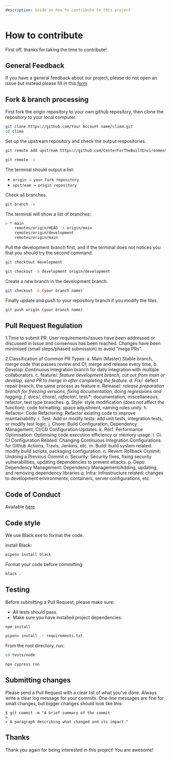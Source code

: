 ```yaml
---
description: Guide on how to contribute to this project
---
```


# How to contribute

First off, thanks for taking the time to contribute!

## General Feedback

If you have a general feedback about our project, please do not open an issue but instead please fill in this [form](https://forms.gle/LRUq3vsFnE1QCLiA6)

## Fork & branch processing

First fork the origin repository to your own github repository, then clone the repository to your local computer.

```bash
git clone https://github.com/Your Account name/clima.git
cd clima
```

Set up the upstream repository and check the output respositories.

```bash
git remote add upstream https://github.com/CenterForTheBuiltEnvironment/clima.git

git remote -v
```

The terminal should output a list:

- `origin → your Fork repository`
- `upstream → origin repository`

Check all branches.

```bash
git branch -a
```

The terminal will show a list of branches:

```bash
> * main
  	remotes/origin/HEAD -> origin/main
  	remotes/origin/development
  	remotes/origin/main
```

Pull the development branch first, and if the terminal does not notices you that you should try the second command.

```bash
git checktout development

git checkout -b development origin/development
```

Create a new branch in the development branch.

```bash
git checkout -b (your branch name)
```

Finally update and push to your repository branch if you modify the files.

```bash
git push origin (your branch name)
```

## Pull Request Regulation
1.Time to submit PR:
User requirements/issues have been addressed or discussed in Issue and consensus has been reached.
Changes have been minimised (small steps/phased submission) to avoid "mega PRs".

2.Classification of Common PR Types:
a. Main (Master):Stable branch, merge code that passes review and CI; merge and release every time,
b. Develop: Continuous Integration branch for daily integration with multiple collaborators.
c. feature/*: feature development branch, cut out from main or develop, send PR to merge in after completing the feature.
d. Fix/*: defect repair branch, the same process as feature
e. Release/*: release preparation branch for freezing versions, fixing documentation, doing regressions and tagging.
f. docs/*, chore/*, refactor/*, test/*: documentation, miscellaneous, refactor, test type branches.
g. Style: style modification (does not affect the function): code formatting, space adjustment, naming rules unity.
h. Refactor: Code Refactoring: Refactor existing code to improve maintainability.
i. Test: Add or modify tests: add unit tests, integration tests, or modify test logic.
j. Chore: Build Configuration, Dependency Management, CI/CD Configuration Updates.
k. Perf: Performance Optimisation: Optimising code execution efficiency or memory usage.
l. Ci: CI Configuration Related: Changing Continuous Integration Configurations for Github Actions, Travis, Jenkins, etc.
m. Build: build system related: modify build scripts, packaging configuration.
n. Revert: Rollback Commit: Undoing a Previous Commit
o. Security: Security fixes, fixing security vulnerabilities, updating dependencies to prevent attacks.
p. Deps: Dependency Management: Dependency Management/Adding, updating, and removing dependency libraries
q. Infra: Infrastructure related: changes to development environments, containers, server configurations, etc.


## Code of Conduct

Available [here](code_of_conduct.md)

## Code style

We use Black.exe to format the code.

Install Black:

```bash
pipenv install black
```

Format your code before committing:

```bash
black .
```

## Testing

Before submitting a Pull Request, please make sure:
- All tests should pass.
- Make sure you have installed project dependencies:

```bash
npm install

pipenv install -r requirements.txt
```

From the root directory, run:

```bash
cd tests/node

npx cypress run
```

## Submitting changes

Please send a Pull Request with a clear list of what you've done. Always write a clear log message for your commits. One-line messages are fine for small changes, but bigger changes should look like this:

```text
$ git commit -m "A brief summary of the commit
> 
> A paragraph describing what changed and its impact."
```

## Thanks

Thank you again for being interested in this project! You are awesome!

